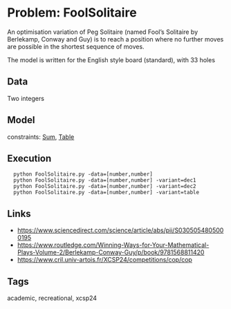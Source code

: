 # Problem: FoolSolitaire

An optimisation variation of Peg Solitaire (named Fool’s Solitaire by Berlekamp, Conway and Guy)
is to reach a position where no further moves are possible in the shortest sequence of moves.

The model is written for the English style board (standard), with 33 holes

## Data
  Two integers

## Model
  constraints: [Sum](https://pycsp.org/documentation/constraints/Sum), [Table](https://pycsp.org/documentation/constraints/Table)

## Execution
```
  python FoolSolitaire.py -data=[number,number]
  python FoolSolitaire.py -data=[number,number] -variant=dec1
  python FoolSolitaire.py -data=[number,number] -variant=dec2
  python FoolSolitaire.py -data=[number,number] -variant=table
```

## Links
  - https://www.sciencedirect.com/science/article/abs/pii/S0305054805000195
  - https://www.routledge.com/Winning-Ways-for-Your-Mathematical-Plays-Volume-2/Berlekamp-Conway-Guy/p/book/9781568811420
  - https://www.cril.univ-artois.fr/XCSP24/competitions/cop/cop

## Tags
  academic, recreational, xcsp24
